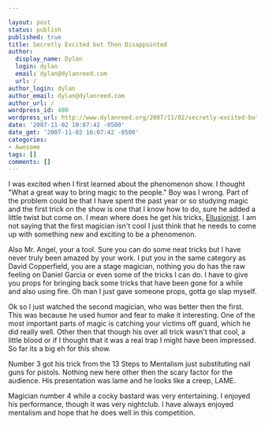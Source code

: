```yaml
---

layout: post
status: publish
published: true
title: Secretly Excited but Then Disappointed
author:
  display_name: Dylan
  login: dylan
  email: dylan@dylanreed.com
  url: /
author_login: dylan
author_email: dylan@dylanreed.com
author_url: /
wordpress_id: 480
wordpress_url: http://www.dylanreed.org/2007/11/02/secretly-excited-but-then-disappointed/
date: '2007-11-02 10:07:42 -0500'
date_gmt: '2007-11-02 16:07:42 -0500'
categories:
- Awesome
tags: []
comments: []
---
```


I was excited when I first learned about the phenomenon show. I thought "What a great way to bring magic to the people." Boy was I wrong. Part of the problem could be that I have spent the past year or so studying magic and the first trick on the show is one that I know how to do, sure he added a little twist but come on. I mean where does he get his tricks, [Ellusionist][1]. I am not saying that the first magician isn't cool I just think that he needs to come up with something new and exciting to be a phenomenon.

   [1]: http://www.ellusionist.com/product/dvd+training/daniel+garcia/guerilla+guide+to+loops.do

Also Mr. Angel, your a tool. Sure you can do some neat tricks but I have never truly been amazed by your work. I put you in the same category as David Copperfield, you are a stage magician, nothing you do has the raw feeling on Daniel Garcia or even some of the tricks I can do. I have to give you props for bringing back some tricks that have been gone for a while and also using fire. Oh man I just gave someone props, gotta go slap myself.

Ok so I just watched the second magician, who was better then the first. This was because he used humor and fear to make it interesting. One of the most important parts of magic is catching your victims off guard, which he did really well. Other then that though his over all trick wasn't that cool, a little blood or if I thought that it was a real trap I might have been impressed. So far its a big eh for this show.

Number 3 got his trick from the 13 Steps to Mentalism just substituting nail guns for pistols. Nothing new here other then the scary factor for the audience. His presentation was lame and he looks like a creep, LAME.

Magician number 4 while a cocky bastard was very entertaining. I enjoyed his performance, though it was very nightclub. I have always enjoyed mentalism and hope that he does well in this competition. 
